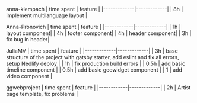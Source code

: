 anna-klempach
| time spent | feature |
|-------------|-------------|
| 8h | implement multilanguage layout |

Anna-Pronovich
| time spent | feature |
|------------|-------------|
| 1h | layout component|
| 4h | footer component|
| 4h | header component|
| 3h | fix bug in header|

JuliaMV
| time spent | feature |
|-------------|-------------|
| 3h | base structure of the project with gatsby starter, add eslint and fix all errors, setup Nedlify deploy |
| 1h | fix production build errors |
| 0.5h | add basic timeline component |
| 0.5h | add basic geowidget component |
| 1 | add video component |

ggwebproject
| time spent | feature |
|------------|-------------|
| 2h | Artist page template, fix problems |
